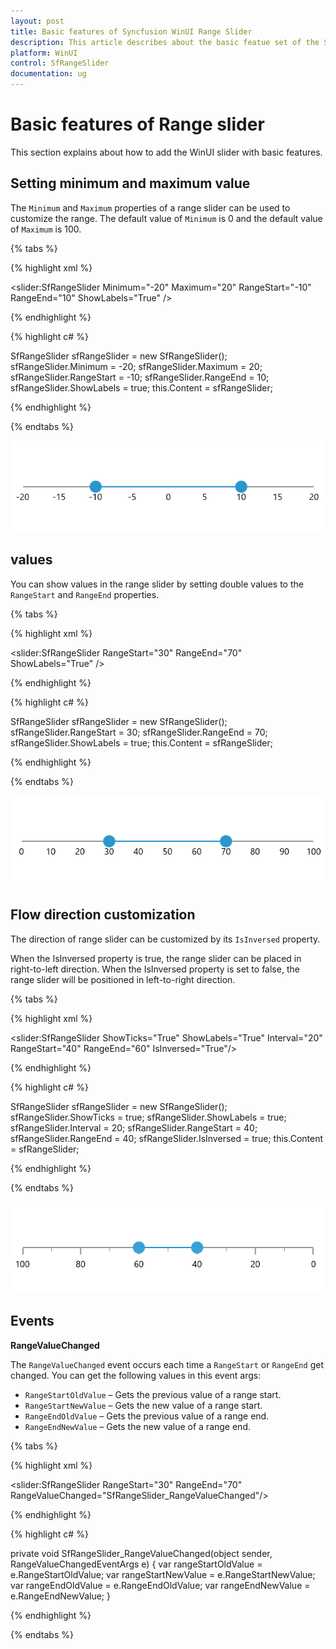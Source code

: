 ```yaml
---
layout: post
title: Basic features of Syncfusion WinUI Range Slider
description: This article describes about the basic featue set of the Syncfusion range slider control in WinUi platform.
platform: WinUI
control: SfRangeSlider
documentation: ug
---
```


# Basic features of Range slider

This section explains about how to add the WinUI slider with basic features.

## Setting minimum and maximum value

The `Minimum` and `Maximum` properties of a range slider can be used to customize the range. The default value of `Minimum` is 0 and the default value of `Maximum` is 100.

{% tabs %}

{% highlight xml %}

<slider:SfRangeSlider Minimum="-20"
                      Maximum="20"
                      RangeStart="-10"
                      RangeEnd="10"
                      ShowLabels="True" />

{% endhighlight %}

{% highlight c# %}

SfRangeSlider sfRangeSlider = new SfRangeSlider();
sfRangeSlider.Minimum = -20;
sfRangeSlider.Maximum = 20;
sfRangeSlider.RangeStart = -10;
sfRangeSlider.RangeEnd = 10;
sfRangeSlider.ShowLabels = true;
this.Content = sfRangeSlider;

{% endhighlight %}

{% endtabs %}

![Range slider with minimum and maximum customization](images/basic-features/slider-min-max.png)

## values

You can show values in the range slider by setting double values to the `RangeStart` and `RangeEnd` properties.

{% tabs %}

{% highlight xml %}

<slider:SfRangeSlider RangeStart="30"
                      RangeEnd="70"
                      ShowLabels="True" />

{% endhighlight %}

{% highlight c# %}

SfRangeSlider sfRangeSlider = new SfRangeSlider();
sfRangeSlider.RangeStart = 30;
sfRangeSlider.RangeEnd = 70;
sfRangeSlider.ShowLabels = true;
this.Content = sfRangeSlider;

{% endhighlight %}

{% endtabs %}

![Setting value to range slider](images/basic-features/slider-value.png)

## Flow direction customization

The direction of range slider can be customized by its `IsInversed` property.

When the IsInversed property is true, the range slider can be placed in right-to-left direction. When the IsInversed property is set to false, the range slider will be positioned in left-to-right direction.

{% tabs %}

{% highlight xml %}

<slider:SfRangeSlider ShowTicks="True"
                      ShowLabels="True"
                      Interval="20"
                      RangeStart="40"
                      RangeEnd="60"
                      IsInversed="True"/>

{% endhighlight %}

{% highlight c# %}

SfRangeSlider sfRangeSlider = new SfRangeSlider();
sfRangeSlider.ShowTicks = true;
sfRangeSlider.ShowLabels = true;
sfRangeSlider.Interval = 20;
sfRangeSlider.RangeStart = 40;
sfRangeSlider.RangeEnd = 40;
sfRangeSlider.IsInversed = true;
this.Content = sfRangeSlider;

{% endhighlight %}

{% endtabs %}

![Range slider with is inversed customization](images/basic-features/slider-isInversed.png)

## Events

**RangeValueChanged**

The `RangeValueChanged` event occurs each time a `RangeStart` or `RangeEnd` get changed. You can get the following values in this event args:

* `RangeStartOldValue` – Gets the previous value of a range start.
* `RangeStartNewValue` – Gets the new value of a range start.
* `RangeEndOldValue` – Gets the previous value of a range end.
* `RangeEndNewValue` – Gets the new value of a range end.

{% tabs %}

{% highlight xml %}

<slider:SfRangeSlider RangeStart="30"
                      RangeEnd="70"
                      RangeValueChanged="SfRangeSlider_RangeValueChanged"/>

{% endhighlight %}

{% highlight c# %}

private void SfRangeSlider_RangeValueChanged(object sender, RangeValueChangedEventArgs e)
{
    var rangeStartOldValue = e.RangeStartOldValue;
    var rangeStartNewValue = e.RangeStartNewValue;
    var rangeEndOldValue = e.RangeEndOldValue;
    var rangeEndNewValue = e.RangeEndNewValue;
}

{% endhighlight %}

{% endtabs %}